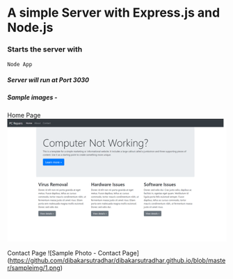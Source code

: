 # A simple Server with Express.js and Node.js

### Starts the server with

```npm
Node App
```

##### Server will run at Port 3030

##### Sample images -
Home Page
![Markdown writing a minute](https://github.com/dibakarsutradhar/dibakarsutradhar.github.io/blob/master/sampleimg/2.png)

Contact Page
![Sample Photo - Contact Page]
(https://github.com/dibakarsutradhar/dibakarsutradhar.github.io/blob/master/sampleimg/1.png)
